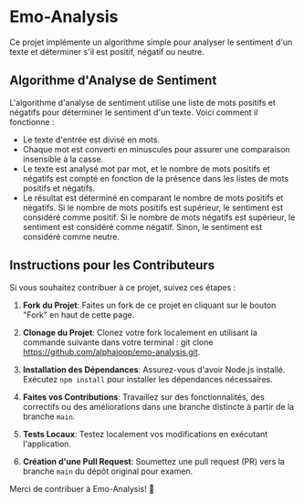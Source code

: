 # Emo-Analysis

Ce projet implémente un algorithme simple pour analyser le sentiment d'un texte et déterminer s'il est positif, négatif ou neutre.

## Algorithme d'Analyse de Sentiment

L'algorithme d'analyse de sentiment utilise une liste de mots positifs et négatifs pour déterminer le sentiment d'un texte. Voici comment il fonctionne :

- Le texte d'entrée est divisé en mots.
- Chaque mot est converti en minuscules pour assurer une comparaison insensible à la casse.
- Le texte est analysé mot par mot, et le nombre de mots positifs et négatifs est compté en fonction de la présence dans les listes de mots positifs et négatifs.
- Le résultat est déterminé en comparant le nombre de mots positifs et négatifs. Si le nombre de mots positifs est supérieur, le sentiment est considéré comme positif. Si le nombre de mots négatifs est supérieur, le sentiment est considéré comme négatif. Sinon, le sentiment est considéré comme neutre.

## Instructions pour les Contributeurs

Si vous souhaitez contribuer à ce projet, suivez ces étapes :

1. **Fork du Projet**: Faites un fork de ce projet en cliquant sur le bouton "Fork" en haut de cette page.

2. **Clonage du Projet**: Clonez votre fork localement en utilisant la commande suivante dans votre terminal : git clone <https://github.com/alphajoop/emo-analysis.git>.

3. **Installation des Dépendances**: Assurez-vous d'avoir Node.js installé. Exécutez `npm install` pour installer les dépendances nécessaires.

4. **Faites vos Contributions**: Travaillez sur des fonctionnalités, des correctifs ou des améliorations dans une branche distincte à partir de la branche `main`.

5. **Tests Locaux**: Testez localement vos modifications en exécutant l'application.

6. **Création d'une Pull Request**: Soumettez une pull request (PR) vers la branche `main` du dépôt original pour examen.

Merci de contribuer à Emo-Analysis! 🚀
